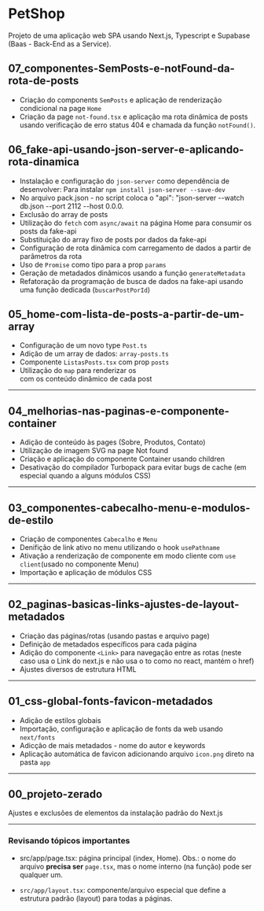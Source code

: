 # PetShop

Projeto de uma aplicação web SPA usando Next.js, Typescript e Supabase (Baas - Back-End as a Service).

## 07_componentes-SemPosts-e-notFound-da-rota-de-posts

- Criação do components `SemPosts` e aplicação de renderização condicional na page `Home`
- Criação da page `not-found.tsx` e aplicação ma rota dinâmica de posts usando verificação de erro status 404 e chamada da função `notFound()`.

## 06_fake-api-usando-json-server-e-aplicando-rota-dinamica

- Instalação e configuração do `json-server` como dependência de desenvolver: Para instalar `npm install json-server --save-dev`
- No arquivo pack.json - no script coloca o "api": "json-server --watch db.json --port 2112 --host 0.0.0.
- Exclusão do array de posts
- Utilização do `fetch` com `async/await` na página Home para consumir os posts da fake-api
- Substituição do array fixo de posts por dados da fake-api
- Configuração de rota dinâmica com carregamento de dados a partir de parâmetros da rota
- Uso de `Promise` como tipo para a prop `params`
- Geração de metadados dinâmicos usando a função `generateMetadata`
- Refatoração da programação de busca de dados na fake-api usando uma função dedicada (`buscarPostPorId`)

## 05_home-com-lista-de-posts-a-partir-de-um-array

- Configuração de um novo type `Post.ts`
- Adição de um array de dados: `array-posts.ts`
- Componente `ListasPosts.tsx` com prop `posts`
- Utilização do `map` para renderizar os <article> com os conteúdo dinâmico de cada post

---

## 04_melhorias-nas-paginas-e-componente-container

- Adição de conteúdo às pages (Sobre, Produtos, Contato)
- Utilização de imagem SVG na page Not found
- Criação e aplicação do componente Container usando children
- Desativação do compilador Turbopack para evitar bugs de cache (em especial quando a alguns módulos CSS)

---

## 03_componentes-cabecalho-menu-e-modulos-de-estilo

- Criação de componentes `Cabecalho` e `Menu`
- Denifição de link ativo no menu utilizando o hook `usePathname`
- Ativação a renderização de componente em modo cliente com `use client`(usado no componente Menu)
- Importação e aplicação de módulos CSS

---

## 02_paginas-basicas-links-ajustes-de-layout-metadados

- Criação das páginas/rotas (usando pastas e arquivo page)
- Definição de metadados específicos para cada página
- Adição do componente `<Link>` para navegação entre as rotas (neste caso usa o Link do next.js e não usa o to como no react, mantém o href)
- Ajustes diversos de estrutura HTML

---

## 01_css-global-fonts-favicon-metadados

- Adição de estilos globais
- Importação, configuração e aplicação de fonts da web usando `next/fonts`
- Adicção de mais metadados - nome do autor e keywords
- Aplicação automática de favicon adicionando arquivo `icon.png` direto na pasta `app`

---

## 00_projeto-zerado

Ajustes e exclusões de elementos da instalação padrão do Next.js

---

### Revisando tópicos importantes

- src/app/page.tsx: página principal (index, Home). Obs.: o nome do arquivo **precisa ser** `page.tsx`, mas o nome interno (na função) pode ser qualquer um.

- `src/app/layout.tsx`: componente/arquivo especial que define a estrutura padrão (layout) para todas a páginas.
